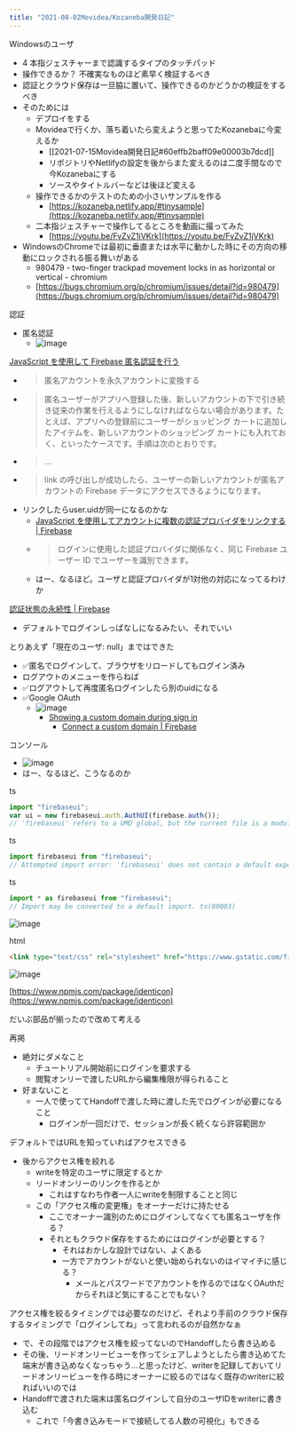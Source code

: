 ```yaml
---
title: "2021-08-02Movidea/Kozaneba開発日記"
---
```


Windowsのユーザ
- 4 本指ジェスチャーまで認識するタイプのタッチパッド
- 操作できるか？
不確実なものほど素早く検証するべき
- 認証とクラウド保存は一旦脇に置いて、操作できるのかどうかの検証をするべき
- そのためには
    - デプロイをする
    - Movideaで行くか、落ち着いたら変えようと思ってたKozanebaに今変えるか
        - [[2021-07-15Movidea開発日記#60effb2baff09e00003b7dcd]]
        - リポジトリやNetlifyの設定を後からまた変えるのは二度手間なので今Kozanebaにする
        - ソースやタイトルバーなどは後ほど変える
    - 操作できるかのテストのための小さいサンプルを作る
        - [https://kozaneba.netlify.app/#tinysample](https://kozaneba.netlify.app/#tinysample)
    - 二本指ジェスチャーで操作してるところを動画に撮ってみた
        - [https://youtu.be/FvZvZ1jVKrk](https://youtu.be/FvZvZ1jVKrk)
- WindowsのChromeでは最初に垂直または水平に動かした時にその方向の移動にロックされる振る舞いがある
    - 980479 - two-finger trackpad movement locks in as horizontal or vertical - chromium
    - [https://bugs.chromium.org/p/chromium/issues/detail?id=980479](https://bugs.chromium.org/p/chromium/issues/detail?id=980479)


認証
- 匿名認証
    - ![image](https://gyazo.com/85e7eba0fd4c3bd40818c6694c063ec9/thumb/1000)

[JavaScript を使用して Firebase 匿名認証を行う](https://firebase.google.com/docs/auth/web/anonymous-auth?hl=ja)
- > 匿名アカウントを永久アカウントに変換する
- >  匿名ユーザーがアプリへ登録した後、新しいアカウントの下で引き続き従来の作業を行えるようにしなければならない場合があります。たとえば、アプリへの登録前にユーザーがショッピング カートに追加したアイテムを、新しいアカウントのショッピング カートにも入れておく、といったケースです。手順は次のとおりです。
- >  ...
- > link の呼び出しが成功したら、ユーザーの新しいアカウントが匿名アカウントの Firebase データにアクセスできるようになります。
- リンクしたらuser.uidが同一になるのかな
    - [JavaScript を使用してアカウントに複数の認証プロバイダをリンクする | Firebase](https://firebase.google.com/docs/auth/web/account-linking?hl=ja)
    - > ログインに使用した認証プロバイダに関係なく、同じ Firebase ユーザー ID でユーザーを識別できます。
    - はー、なるほど。ユーザと認証プロバイダが1対他の対応になってるわけか

[認証状態の永続性 | Firebase](https://firebase.google.com/docs/auth/web/auth-state-persistence?hl=ja)
- デフォルトでログインしっぱなしになるみたい、それでいい

とりあえず「現在のユーザ: null」まではできた
- ✅匿名でログインして、ブラウザをリロードしてもログイン済み
- ログアウトのメニューを作らねば
- ✅ログアウトして再度匿名ログインしたら別のuidになる
- ✅Google OAuth
    - ![image](https://gyazo.com/c22edbc879ea0a5937af97351b2b59be/thumb/1000)
        - [Showing a custom domain during sign in](https://cloud.google.com/identity-platform/docs/show-custom-domain)
            - [Connect a custom domain | Firebase](https://firebase.google.com/docs/hosting/custom-domain)

コンソール
- ![image](https://gyazo.com/582157f59c7c6dad53f159fa3b8e7d98/thumb/1000)
- はー、なるほど、こうなるのか

ts

```typescript
import "firebaseui";
var ui = new firebaseui.auth.AuthUI(firebase.auth());
// 'firebaseui' refers to a UMD global, but the current file is a module. Consider adding an import instead. ts(2686)
```

ts

```typescript
import firebaseui from "firebaseui";
// Attempted import error: 'firebaseui' does not contain a default export (imported as 'firebaseui').
```

ts

```typescript
import * as firebaseui from "firebaseui";
// Import may be converted to a default import. ts(80003)
```

![image](https://gyazo.com/f20f0b9ebab31b694a6f6233970dbcb5/thumb/1000)

html

```html
<link type="text/css" rel="stylesheet" href="https://www.gstatic.com/firebasejs/ui/4.8.1/firebase-ui-auth.css" />
```

![image](https://gyazo.com/4d92cd515b20dd245b8910bb42c81ccf/thumb/1000)

[https://www.npmjs.com/package/identicon](https://www.npmjs.com/package/identicon)

だいぶ部品が揃ったので改めて考える

再掲
- 絶対にダメなこと
    - チュートリアル開始前にログインを要求する
    - 閲覧オンリーで渡したURLから編集権限が得られること
- 好まないこと
    - 一人で使っててHandoffで渡した時に渡した先でログインが必要になること
        - ログインが一回だけで、セッションが長く続くなら許容範囲か

デフォルトではURLを知っていればアクセスできる
- 後からアクセス権を絞れる
    - writeを特定のユーザに限定するとか
    - リードオンリーのリンクを作るとか
        - これはすなわち作者一人にwriteを制限することと同じ
    - この「アクセス権の変更権」をオーナーだけに持たせる
        - ここでオーナー識別のためにログインしてなくても匿名ユーザを作る？
        - それともクラウド保存をするためにはログインが必要とする？
            - それはおかしな設計ではない、よくある
            - 一方でアカウントがないと使い始められないのはイマイチに感じる？
                - メールとパスワードでアカウントを作るのではなくOAuthだからそれほど気にすることでもない？

アクセス権を絞るタイミングでは必要なのだけど、それより手前のクラウド保存するタイミングで「ログインしてね」って言われるのが自然かなぁ
- で、その段階ではアクセス権を絞ってないのでHandoffしたら書き込める
- その後、リードオンリービューを作ってシェアしようとしたら書き込めてた端末が書き込めなくなっちゃう…と思ったけど、writerを記録しておいてリードオンリービューを作る時にオーナーに絞るのではなく既存のwriterに絞ればいいのでは
- Handoffで渡された端末は匿名ログインして自分のユーザIDをwriterに書き込む
    - これで「今書き込みモードで接続してる人数の可視化」もできる

